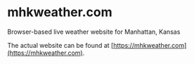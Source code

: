 # mhkweather.com
Browser-based live weather website for Manhattan, Kansas

The actual website can be found at [https://mhkweather.com](https://mhkweather.com).
